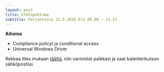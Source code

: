 ```yaml
---
layout: post
title: Etätapahtuma
subtitle: Perjantaina 31.5.2024 klo 09.00 - 11.15
--- 
```

**Aiheina**
- Compliance policyt ja conditional access
- Universal Windows Driver

Rekkaa ittes mukaan <a href="https://events.teams.microsoft.com/event/d4f50223-b794-4d66-9f8d-6e40c59bfd95@84dc9e35-ee96-4291-9726-fad8009fb935" target="_blank">täältä</a>, niin varmistat paikkasi ja saat kalenterikutsun sähköpostiisi.
